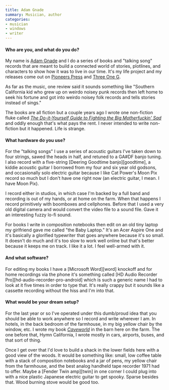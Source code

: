 ```yaml
---
title: Adam Gnade
summary: Musician, author
categories:
- musician
- windows
- writer
---
```


#### Who are you, and what do you do?

My name is [Adam Gnade](http://www.adamgnade.com/ "Adam's website") and I do a series of books and "talking song" records that are meant to build a connected world of stories, plotlines, and characters to show how it was to live in our time. It's my life project and my releases come out on [Pioneers Press](http://pioneerspress.com/ "A publishing house in Kansas.") and [Three One G](http://threeoneg.com/ "A record label."). 

As far as the music, one review said it sounds something like "Southern California kid who grew up on weirdo noisey punk records then left home to seek his fortune and got into weirdo noisey folk records and tells stories instead of sings." 

The books are all fiction but a couple years ago I wrote one non-fiction fluke called [_The Do-it-Yourself Guide to Fighting the Big Motherfuckin' Sad_](http://pioneerspress.com/collections/featured-titles/products/the-do-it-yourself-guide-to-fighting-the-big-motherfuckin-sad "Adam's anti-depression guide book.") and oddly enough that's what pays the rent. I never intended to write non-fiction but it happened. Life is strange.

#### What hardware do you use?

For the "talking songs" I use a series of acoustic guitars I've taken down to four strings, sawed the heads in half, and retuned to a GA#DF banjo tuning. I also record with a five-string [Deering Goodtime banjo][goodtime], a kiddie acoustic guitar I borrowed from my four and six year old godsons, and occasionally solo electric guitar because I like Cat Power's Moon Pix record so much but I don't have one right now (an electric guitar, I mean. I have Moon Pix).

I record either in studios, in which case I'm backed by a full band and recording is out of my hands, or at home on the farm. When that happens I record primitively with boomboxes and cellphones. Before that I used a very old digital camera and would convert the video file to a sound file. Gave it an interesting fuzzy lo-fi sound.

For books I write in composition notebooks then edit on an old tiny laptop my girlfriend gave me called "the Baby Laptop." It's an Acer Aspire One and it's basically a glorified typewriter that goes anywhere because it's so small. It doesn't do much and it's too slow to work well online but that's better because it keeps me on track. I like it a lot. I feel well-armed with it.

#### And what software?

For editing my books I have a [Microsoft Word][word] knockoff and for home recordings via the phone it's something called [HD Audio Recorder Pro][hd-audio-recorder-pro-android] which is such a generic name I had to look at it five times in order to type that. It's really crappy but it sounds like a cassette recording without the hiss and I'm into that.

#### What would be your dream setup?

For the last year or so I've operated under this dumb/proud idea that you should be able to work anywhere so I record and write wherever I am. In hotels, in the back bedroom of the farmhouse, in my big yellow chair by the window, etc. I wrote my book [_Caveworld_](http://pioneerspress.com/products/caveworld-a-novel "Adam's second novel.") in the barn here on the farm. The one before that, Hymn California, I wrote mostly in cars, airports, buses, and that sort of thing. 

Once I get over that I'd love to build a shack in the lower fields here with a good view of the woods. It would be something like: small, low coffee table with a stack of composition notebooks and a jar of pens, my yellow chair from the farmhouse, and the best analog handheld tape recorder 1971 had to offer. Maybe a [Fender Twin amp][twin] in one corner I could plug into with a nice plastic Japanese electric guitar to get spooky. Sparse besides that. Wood burning stove would be good too.